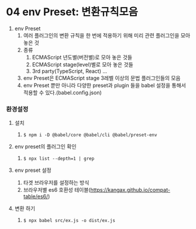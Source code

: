 # 04 env Preset: 변환규칙모음
1. env Preset
   1. 여러 플러그인의 변환 규칙을 한 번에 적용하기 위해 미리 관련 플러그인을 모아 놓은 것 
   2. 종류
      1. ECMAScript 년도별(버전별)로 모아 놓은 것들
      2. ECMAScript stage(level)별로 모아 놓은 것들
      3. 3rd party(TypeScript, React) ...
   3. env Preset은 ECMAScript stage 3레벨 이상의 문법 플러그인들의 모음
   4. env Preset 뿐만 아니라 다양한 preset과 plugin 들을 babel 설정을 통해서 적용할 수 있다.(babel.config.json) 

### 환경설정
1. 설치
   1. ```$ npm i -D @babel/core @babel/cli @babel/preset-env```

2. env preset의 플러그인 확인
   1. ```$ npx list --depth=1 | grep```

3. env preset 설정
   1. 타겟 브라우저를 설정하는 방식
   2. 브라우저별 es6 호환성 테이블(https://kangax.github.io/compat-table/es6/)
4. 변환 하기
   1. ```$ npx babel src/ex.js -o dist/ex.js```